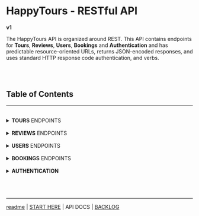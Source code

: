 # **HappyTours** - RESTful API

**v1**

The HappyTours API is organized around REST. This API contains endpoints for **Tours**, **Reviews**, **Users**, **Bookings** and **Authentication** and has predictable resource-oriented URLs, returns JSON-encoded responses, and uses standard HTTP response code authentication, and verbs.

<br>
<br>

## **Table of Contents**

<hr>
<br>

<details>
<summary>
<b id="tours-head">TOURS</b> ENDPOINTS

</summary>

<br>

<hr>

<br>

- #### [**Get All Tours**](#tours-endpoints)

  - [Get Default Tours](#get-default-tours)

  - [Sorting Tours](#sorting-tours)
  - [Filtering Tours](#filtering-tours)
  - [Combination, Sorting and Filtering Tours](#combination-sorting-and-filtering-tours)

- [**Get Tour**](#get-tour)

- [**Create New Tour**](#create-new-tour)
- [**Update Tour**](#update-tour)
- [**Delete Tour**](#delete-tour)

<br>

- #### [**TOURS - SPECIAL ROUTES**](#tours---special-routes-endpoints)

  - [Get Monthly Plan](#get-monthly-plan)

  - [Get Tour Stats](#get-tour-stats)
  - [Get Tours Within Radius](#get-tours-within-radius)
  - [Get Distances To Tours From Location](#get-distances-to-tours-from-location)

<br>

- #### [**TOURS / REVIEWS**](#tours--reviews-endpoints)

  - [Get All Reviews on Tour](#get-all-reviews-on-tour)

  - [Create New Review on Tour](#create-new-review-on-tour)

<br>

- #### [**TOURS / BOOKINGS**](#tours--bookings-endpoints)

  - [Get All Bookings on Tour](#get-all-bookings-on-tour)

<br>
<br>
<br>

<br>

## **Tours** Endpoints

Get all Tours, create new ones, and edit and delete Tours. Also contains endpoints to special requirements

<br>

> ```javascript
>    GET /api/v1/tours
>    GET /api/v1/tours/:id
>   POST /api/v1/tours/
>  PATCH /api/v1/tours/:id
> DELETE /api/v1/tours/:id
> ```

<br>

### **Get All Tours** Endpoints

Accessing this endpoint retrieves a **List to All Tour Objects** in the database. This endpoint accepts params for further **Sorting** and **Filtering** and supports gte, lte, gt, lt operators. (also accepts combination of Sorting and
filtering parms)

<br>

#### **Get Default Tours**

retrieve all Tours in database

<br>

> **GET** `/api/v1/tours`

<br>

Example Request

<details>
<summary>
<i>Language: Node.js - Axios</i>
</summary>

```javascript
var axios = require('axios');

var config = {
  method: 'get',
  url: '/api/v1/tours/',
  headers: {}
};

axios(config)
  .then(function(response) {
    console.log(JSON.stringify(response.data));
  })
  .catch(function(error) {
    console.log(error);
  });
```

</details>

<br>

Example Response

<details>
<summary>
<i>JSON-encoded response</i>
</summary>
<br>

`Status: 200 OK`

```javascript
{
  "status": "success",
  "results": 9,
  "data": {
    "data": [
      {
        "startLocation": {},
        "ratingsAverage": 4.8,
        "ratingsQuantity": 6,
        "images": [],
        "startDates": [],
        "guides": [],
        "name": "Grand Palace Tour",
        "duration": 1,
        "maxGroupSize": 15,
        "difficulty": "medium",
        "price": 497,
        "summary": "Exploring Bangkok's ...",
        "description": "Embark on a tour to  ...",
        "imageCover": "tour-2-cover.jpg",
        "locations": [],
        "slug": "grand-palace-tour",
        "durationWeeks": 0.14285714285714285
      }
      8 results hidded...
    ]
  }
}
```

</details>

<br>

<hr>

[**^ Back to Top**](#table-of-contents)

<br>
<br>
<br>

#### **Sorting Tours**

Example, sorting tours by Duration (number of days in ascending order)

<br>

> **GET** `/api/v1/tours?sort=duration`

<br>

Example Request

<details>
<summary>
<i>Language: Node.js - Axios</i>
</summary>

```javascript
var axios = require('axios');

var config = {
  method: 'get',
  url: '/api/v1/tours/?sort=duration',
  headers: {}
};

axios(config)
  .then(function(response) {
    console.log(JSON.stringify(response.data));
  })
  .catch(function(error) {
    console.log(error);
  });
```

</details>

<br>

Example Response

<details>
<summary>
<i>JSON-encoded response</i>
</summary>
<br>

`Status: 200 OK`

```javascript
{
  "status": "success",
  "results": 9,
  "data": {
    "data": [
      {
        "startLocation": {},
        "ratingsAverage": 4.8,
        "ratingsQuantity": 6,
        "images": [],
        "startDates": [],
        "secretTour": false,
        "guides": [],
        "name": "Grand Palace Tour",
        "duration": 1,
        "maxGroupSize": 15,
        "difficulty": "medium",
        "price": 497,
        "summary": "Exploring Bangkok's must-see ...",
        "description": "Embark on a tour to visit ...",
        "imageCover": "tour-2-cover.jpg",
        "locations": [],
        "slug": "grand-palace-tour",
        "durationWeeks": 0.14285714285714285
      },
      {
        "startLocation": {},
        "ratingsAverage": 4.7,
        "ratingsQuantity": 7,
        "images": [],
        "startDates": [],
        "secretTour": false,
        "guides": [],
        "name": "Scuba Dive Tour",
        "duration": 3,
        "maxGroupSize": 12,
        "difficulty": "easy",
        "price": 1497,
        "summary": "Thrilling scuba diving experience ...",
        "description": "Enjoy a full day speedboat ...",
        "imageCover": "tour-9-cover.jpg",
        "locations": [],
        "slug": "scuba-dive-tour",
        "durationWeeks": 0.42857142857142855
      }
      7 results hidded...
    ]
  }
}
```

</details>

<br>

<hr>

[**^ Back to Top**](#table-of-contents)

<br>
<br>
<br>

#### **Filtering Tours**

Example, filtering tours by Rating (greater than 4.8)

<br>

> **GET** `/api/v1/tours?ratingsAverage[gt]=4.8`

<br>

Example Request

<details>
<summary>
<i>Language: Node.js - Axios</i>
</summary>

```javascript
var axios = require('axios');

var config = {
  method: 'get',
  url: '/api/v1/tours/?ratingsAverage[gt]=4.8',
  headers: {}
};

axios(config)
  .then(function(response) {
    console.log(JSON.stringify(response.data));
  })
  .catch(function(error) {
    console.log(error);
  });
```

</details>

<br>

Example Response

<details>
<summary>
<i>JSON-encoded response</i>
</summary>
<br>

`Status: 200 OK`

```javascript
{
  "status": "success",
  "results": 1,
  "data": {
    "data": [
      {
        "startLocation": {},
        "ratingsAverage": 5,
        "ratingsQuantity": 9,
        "images": [],
        "startDates": [],
        "secretTour": false,
        "guides": [],
        "name": "Similan Islands Snorkeling",
        "duration": 4,
        "maxGroupSize": 25,
        "difficulty": "easy",
        "price": 397,
        "summary": "Snorkeling trip to ...",
        "description": "Discover breathtaking ...",
        "imageCover": "tour-1-cover.jpg",
        "locations": [],
        "slug": "similan-islands-snorkeling",
        "durationWeeks": 0.5714285714285714
      }
    ]
  }
}
```

</details>

<br>

<hr>

[**^ Back to Top**](#table-of-contents)

<br>
<br>
<br>

#### **Combination, Sorting and Filtering Tours**

Example, **Filtering Tours** by Duration (less then /or equal 3 days) **and Sorting Tours** by Price (descending)

<br>

> **GET** `/api/v1/tours?duration[lte]=3&sort=-price`

<br>

Example Request

<details>
<summary>
<i>Language: Node.js - Axios</i>
</summary>

```javascript
var axios = require('axios');

var config = {
  method: 'get',
  url: '/api/v1/tours/?duration[lte]=3&sort=-price',
  headers: {}
};

axios(config)
  .then(function(response) {
    console.log(JSON.stringify(response.data));
  })
  .catch(function(error) {
    console.log(error);
  });
```

</details>

<br>

Example Response

<details>
<summary>
<i>JSON-encoded response</i>
</summary>
<br>

`Status: 200 OK`

```javascript
{
  "status": "success",
  "results": 2,
  "data": {
    "data": [
      {
        "startLocation": {},
        "ratingsAverage": 4.7,
        "ratingsQuantity": 7,
        "images": [],
        "startDates": [],
        "secretTour": false,
        "guides": [],
        "name": "Scuba Dive Tour",
        "duration": 3,
        "maxGroupSize": 12,
        "difficulty": "easy",
        "price": 1497,
        "summary": "Thrilling scuba diving ...",
        "description": "Enjoy a full day speedboat ...",
        "imageCover": "tour-9-cover.jpg",
        "locations": [],
        "slug": "scuba-dive-tour",
        "durationWeeks": 0.42857142857142855
      },
      {
        "startLocation": {},
        "ratingsAverage": 4.8,
        "ratingsQuantity": 6,
        "images": [],
        "startDates": [],
        "secretTour": false,
        "guides": [],
        "name": "Grand Palace Tour",
        "duration": 1,
        "maxGroupSize": 15,
        "difficulty": "medium",
        "price": 497,
        "summary": "Exploring Bangkok's must ...",
        "description": "Embark on a tour ...",
        "imageCover": "tour-2-cover.jpg",
        "locations": [],
        "slug": "grand-palace-tour",
        "durationWeeks": 0.14285714285714285
      }
    ]
  }
}
```

</details>

<br>

<hr>

[**^ Back to Top**](#table-of-contents)

<br>
<br>
<br>

### **Get Tour**

Accessing this endpoint retrieves a **Single Tour Object**.<br><br> \* Requires the Tour id.

<br>

> **GET** `/api/v1/tours/:id`

<br>

Example Request

<details>
<summary>
<i>Language: Node.js - Axios</i>
</summary>

```javascript
var axios = require('axios');

var config = {
  method: 'get',
  url: '/api/v1/tours/:id',
  headers: {}
};

axios(config)
  .then(function(response) {
    console.log(JSON.stringify(response.data));
  })
  .catch(function(error) {
    console.log(error);
  });
```

</details>

<br>

Example Response

<details>
<summary>
<i>JSON-encoded response</i>
</summary>
<br>

`Status: 200 OK`

```javascript
{
  "status": "success",
  "data": {
    "data": {
      "startLocation": {},
      "ratingsAverage": 4.8,
      "ratingsQuantity": 6,
      "images": [],
      "startDates": [],
      "secretTour": false,
      "guides": [],
      "name": "Grand Palace Tour",
      "duration": 1,
      "maxGroupSize": 15,
      "difficulty": "medium",
      "price": 497,
      "summary": "Exploring Bangkok's must-see ...",
      "description": "Embark on a tour to visit ...",
      "imageCover": "tour-2-cover.jpg",
      "locations": [],
      "slug": "grand-palace-tour",
      "durationWeeks": 0.14285714285714285,
      "reviews": []
    }
  }
}
```

</details>

<br>

<hr>

[**^ Back to Top**](#table-of-contents)

<br>
<br>
<br>

### **Create New Tour**

Accessing this endpoint will **Create a Single Tour Object**.<br>
Minimum required fields are name / duration / maxGrupSize / difficulty / price / summary, imageCover and startLocation.<br><br>\* Accessing this Endpoint requires Authentication (only Admin and Lead-Guide can create new Tour)

<br>

> **POST** `/api/v1/tours`

<br>

Example Request

<details>
<summary>
<i>Language: Node.js - Axios</i>
</summary>

```javascript
var axios = require('axios');
var data = JSON.stringify({
  name: 'New Amaxing Tour',
  duration: 1,
  maxGroupSize: 1,
  difficulty: 'easy',
  price: 200,
  summary: 'Lorem ipsum sit dolor ...',
  imageCover: 'new-tour-cover.jpg',
  startLocation: {
    type: 'Point',
    coordinates: [100.4891229, 13.7499481],
    description: 'New Tour Location',
    address: 'Tour Address'
  }
});

var config = {
  method: 'post',
  url: '/api/v1/tours',
  headers: {
    Authorization: 'Bearer {{token}}',
    'Content-Type': 'application/json'
  },
  data: data
};

axios(config)
  .then(function(response) {
    console.log(JSON.stringify(response.data));
  })
  .catch(function(error) {
    console.log(error);
  });
```

</details>

<br>

<br>

Example Response

<details>
<summary>
<i>JSON-encoded response</i>
</summary>
<br>

`Status: 201 Created`

```javascript
{
    "status": "success",
    "data": {
        "data": {
            "startLocation": {
                "type": "Point",
                "coordinates": [
                    100.4891229,
                    13.7499481
                ],
                "description": "New Tour Location",
                "address": "Tour Address"
            },
            "ratingsAverage": 4.5,
            "ratingsQuantity": 0,
            "images": [],
            "createdAt": "2020-09-23T14:34:12.739Z",
            "startDates": [],
            "secretTour": false,
            "guides": [],
            "name": "New Amaxing Tour",
            "duration": 1,
            "maxGroupSize": 1,
            "difficulty": "easy",
            "price": 200,
            "summary": "Lorem ipsum sit dolor ...",
            "imageCover": "new-tour-cover.jpg",
            "locations": [],
            "slug": "new-amaxing-tour",
            "durationWeeks": 0.14285714285714285
        }
    }
}
```

</details>

<br>

<hr>

[**^ Back to Top**](#table-of-contents)

<br>
<br>
<br>

### **Update Tour**

Accessing this endpoint will **Update a Single Tour Object**.<br>Only the provided fields will be updated and will return the entire Updated Tour Object<br><br>\* Requires the Tour id.<br>\* Accessing this Endpoint requires Authentication (only Admin and Lead-Guide can create new Tour)

<br>

> **PATCH** `/api/v1/tours/:id`

<br>

Example Request

<details>
<summary>
<i>Language: Node.js - Axios</i>
</summary>

```javascript
var axios = require('axios');
var data = JSON.stringify({
  summary: 'Updated tour summary',
  description: 'Updated tour long description'
});

var config = {
  method: 'patch',
  url: '/api/v1/tours/:id',
  headers: {
    Authorization: 'Bearer {{token}}',
    'Content-Type': 'application/json'
  },
  data: data
};

axios(config)
  .then(function(response) {
    console.log(JSON.stringify(response.data));
  })
  .catch(function(error) {
    console.log(error);
  });
```

</details>

<br>

Example Response

<details>
<summary>
<i>JSON-encoded response</i>
</summary>
<br>

`Status: 200 OK`

```javascript
{
    "status": "success",
    "data": {
        "data": {
            "startLocation": {
                "type": "Point",
                "coordinates": [
                    100.4891229,
                    13.7499481
                ],
                "description": "New Tour Location",
                "address": "Tour Address"
            },
            "ratingsAverage": 4.5,
            "ratingsQuantity": 0,
            "images": [],
            "startDates": [],
            "secretTour": false,
            "guides": [],
            "name": "New Amaxing Tour",
            "duration": 1,
            "maxGroupSize": 1,
            "difficulty": "easy",
            "price": 200,
            "summary": "Updated tour summary",
            "imageCover": "new-tour-cover.jpg",
            "locations": [],
            "slug": "new-amaxing-tour",
            "description": "Updated tour long description",
            "durationWeeks": 0.14285714285714285
        }
    }
}
```

</details>

<br>

<hr>

[**^ Back to Top**](#table-of-contents)

<br>
<br>
<br>

### **Delete Tour**

Accessing this endpoint will **Delete a Single Tour Object**.<br><br> \* Requires the Tour id.<br>\* Accessing this Endpoint requires Authentication (only Admin and Lead-Guide can delete Tour)

<br>

> **DELETE** `/api/v1/tours/:id`

<br>

Example Request

<details>
<summary>
<i>Language: Node.js - Axios</i>
</summary>

```javascript
var axios = require('axios');

var config = {
  method: 'delete',
  url: 'api/v1/tours/:id',
  headers: {
    Authorization: 'Bearer {{token}}'
  }
};

axios(config)
  .then(function(response) {
    console.log(JSON.stringify(response.data));
  })
  .catch(function(error) {
    console.log(error);
  });
```

</details>

<br>

Example Response

<details>
<summary>
<i>JSON-encoded response</i>
</summary>
<br>

`Status: 204 No Content`

```javascript
// empty - no content will be displayed
```

</details>

<br>

<hr>

[**^ Back to Top**](#table-of-contents)

<br>
<br>
<br>

### **Tours - Special Routes** Endpoints

Contains endpoints to special requirements such as various statistics, distances from location to tours and more..

<br>
<br>

#### **Get Monthly Plan**

Accessing this endpoint will retrieve a **Year Plan** sorted with the busiest months at the top.<br><br> \* Requires the Year in "YYYY" format.<br>\* Accessing this Endpoint requires Authentication (restricted to Admin, Lead-Guide and Guide)

<br>

> **GET** `/api/v1/tours/:year`

<br>

Example Request

<details>
<summary>
<i>Language: Node.js - Axios</i>
</summary>

```javascript
var axios = require('axios');

var config = {
  method: 'get',
  url: 'api/v1/tours/monthly-plan/2021',
  headers: {
    Authorization: 'Bearer {{token}}'
  }
};

axios(config)
  .then(function(response) {
    console.log(JSON.stringify(response.data));
  })
  .catch(function(error) {
    console.log(error);
  });
```

</details>

<br>

Example Response

<details>
<summary>
<i>JSON-encoded response</i>
</summary>
<br>

`Status: 200 OK`

```javascript
{
    "status": "success",
    "data": {
        "plan": [
            {
                "numTourStarts": 3,
                "tours": [
                    "Grand Palace Tour",
                    "Similan Islands Snorkeling",
                    "Local Cultural Tour"
                ],
                "month": 7
            },
            {
                "numTourStarts": 2,
                "tours": [
                    "Grand Palace Tour",
                    "Elephant Watching Tour"
                ],
                "month": 6
            },
            {
                "numTourStarts": 2,
                "tours": [
                    "Local Cultural Tour",
                    "White Water Rafting"
                ],
                "month": 9
            },
            {
                "numTourStarts": 2,
                "tours": [
                    "Elephant Watching Tour",
                    "Cave Canoeing Tour"
                ],
                "month": 3
            }
            8 results hidden ...
        ]
    }
}
```

</details>

<br>

<hr>

[**^ Back to Top**](#table-of-contents)

<br>
<br>
<br>

#### **Get Tour Stats**

Accessing this endpoint will retrieve, in realtime, **Various Statistics** about all Tours such as Number of Ratings, Average Rating, Average Price etc.<br><br> \* Will return and Array sorted by 'difficulty'.

<br>

> **GET** `/api/v1/tours/get-monthly-tour`

<br>

Example Request

<details>
<summary>
<i>Language: Node.js - Axios</i>
</summary>

```javascript
var config = {
  method: 'get',
  url: '/api/v1/tours/tour-stats',
  headers: {}
};

axios(config)
  .then(function(response) {
    console.log(JSON.stringify(response.data));
  })
  .catch(function(error) {
    console.log(error);
  });
```

</details>

<br>

Example Response

<details>
<summary>
<i>JSON-encoded response</i>
</summary>
<br>

`Status: 201 Created`

```javascript
{
    "status": "success",
    "data": {
        "stats": [
            {
                "_id": "DIFFICULT",
                "numTours": 1,
                "numRatings": 6,
                "avgRating": 4.5,
                "avgPrice": 997,
                "minPrice": 997,
                "maxPrice": 997
            },
            {
                "_id": "EASY",
                "numTours": 3,
                "numRatings": 21,
                "avgRating": 4.766666666666667,
                "avgPrice": 1030.3333333333333,
                "minPrice": 397,
                "maxPrice": 1497
            },
            {
                "_id": "MEDIUM",
                "numTours": 3,
                "numRatings": 19,
                "avgRating": 4.766666666666667,
                "avgPrice": 1663.6666666666667,
                "minPrice": 497,
                "maxPrice": 2997
            }
        ]
    }
}
```

</details>

<br>

<hr>

[**^ Back to Top**](#table-of-contents)

<br>
<br>
<br>

#### **Get Tours Within Radius**

Accessing this endpoint will retrieve all **Tours Within A Specified Radius**.<br><br> \* Requires the specified \*distance, \*coordinates (in the form of 'latitude,longitude') and \*unit (in 'mi'-miles or 'km'-kilometers).

<br>

> **GET** `/api/v1/tours/tours-within/:distance/center/:latlng/unit/:unit`

<br>

Example Request

<details>
<summary>
<i>Language: Node.js - Axios</i>
</summary>

```javascript
var axios = require('axios');

var config = {
  method: 'get',
  url: '/api/v1/tours/tours-within/300/center/7.8831842,98.3736207/unit/km',
  headers: {}
};

axios(config)
  .then(function(response) {
    console.log(JSON.stringify(response.data));
  })
  .catch(function(error) {
    console.log(error);
  });
```

</details>

<br>

Example Response

<details>
<summary>
<i>JSON-encoded response</i>
</summary>
<br>

`Status: 200 OK`

```javascript
{
  "status": "success",
  "results": 6,
  "data": {
    "data": [
      {
        "startLocation": {},
        "ratingsAverage": 4.7,
        "ratingsQuantity": 7,
        "images": [],
        "startDates": [],
        "secretTour": false,
        "guides": [],
        "name": "Scuba Dive Tour",
        "duration": 3,
        "maxGroupSize": 12,
        "difficulty": "easy",
        "price": 1497,
        "summary": "Thrilling scuba diving ...",
        "description": "Enjoy a full day ...",
        "imageCover": "tour-9-cover.jpg",
        "locations": [],
        "slug": "scuba-dive-tour",
        "durationWeeks": 0.42857142857142855
      },
      {
        "startLocation": {},
        "ratingsAverage": 4.4,
        "ratingsQuantity": 7,
        "images": [],
        "startDates": [],
        "secretTour": false,
        "guides": [],
        "name": "White Water Rafting",
        "duration": 5,
        "maxGroupSize": 8,
        "difficulty": "easy",
        "price": 1997,
        "summary": "Drive through beautiful ...",
        "description": "Discover the Ton Pariwat ....",
        "imageCover": "tour-7-cover.jpg",
        "locations": [],
        "slug": "white-water-rafting",
        "durationWeeks": 0.7142857142857143
      }
      4 results hidden ...
    ]
  }
}
```

</details>

<br>

<hr>

[**^ Back to Top**](#table-of-contents)

<br>
<br>
<br>

#### **Get Distances To Tours From Location**

Accessing this endpoint will retrieve the **Distances to Tours** from a specified location.<br><br> \* Requires the specified \*location, (in the form of 'latitude,longitude') and \*unit (in 'mi'-miles or 'km'-kilometers).

<br>

> **GET** `/api/v1/tours/distances/:location/unit/:unit`

<br>

Example Request

<details>
<summary>
<i>Language: Node.js - Axios</i>
</summary>

```javascript
var axios = require('axios');

var config = {
  method: 'get',
  url: '/api/v1/tours/distances/7.8831842,98.3736207/unit/km',
  headers: {}
};

axios(config)
  .then(function(response) {
    console.log(JSON.stringify(response.data));
  })
  .catch(function(error) {
    console.log(error);
  });
```

</details>

<br>

Example Response

<details>
<summary>
<i>JSON-encoded response</i>
</summary>
<br>

`Status: 200 OK`

```javascript
{
    "status": "success",
    "results": 9,
    "data": {
        "data": [
            {
                "name": "White Water Rafting",
                "distance": 0.09421791327160058
            },
            {
                "name": "Phi Phi Islands",
                "distance": 9.45049216801932
            },
            {
                "name": "Cave Canoeing Tour",
                "distance": 9.45049216801932
            },
            {
                "name": "Similan Islands Snorkeling",
                "distance": 90.91015879310605
            }
            5 results hidden ...
        ]
    }
}
```

</details>

<br>

<hr>

[**^ Back to Top**](#table-of-contents)

<br>
<br>
<br>

### **Tours / Reviews** Endpoints

Get all Reviews for a single Tour, create new review on a single Tour.

<br>

> ```javascript
>    GET /api/v1/tours/:id/reviews
>   POST /api/v1/tours/:id/reviews
> ```

<br>

#### **Get All Reviews on Tour**

Accessing this endpoint will retrieve **All Reviews Of A Single Tour**.<br><br> \* Requires the Tour id.<br>\* Accessing this Endpoint requires Authentication

<br>

> **GET** `/api/v1/tours/:id/reviews`

<br>

Example Request

<details>
<summary>
<i>Language: Node.js - Axios</i>
</summary>

```javascript
var axios = require('axios');

var config = {
  method: 'get',
  url: '/api/v1/tours/:id/reviews',
  headers: {
    Authorization: 'Bearer {{token}}'
  }
};

axios(config)
  .then(function(response) {
    console.log(JSON.stringify(response.data));
  })
  .catch(function(error) {
    console.log(error);
  });
```

</details>

<br>

Example Response

<details>
<summary>
<i>JSON-encoded response</i>
</summary>
<br>

`Status: 200 OK`

```javascript
{
  "status": "success",
  "results": 9,
  "data": {
    "data": [
      {
        "rating": 5,
        "review": "Pretium vel inceptos fringilla ...",
        "user": {},
        "tour": "5c88fa8cf4afda39709c2951"
      },
      {
        "rating": 5,
        "review": "Porttitor ullamcorper rutrum ...",
        "user": {},
        "tour": "5c88fa8cf4afda39709c2951"
      }
      7 results hidden ...
    ]
  }
}
```

</details>

<br>

<hr>

[**^ Back to Top**](#table-of-contents)

<br>
<br>
<br>

### **Create New Review On Tour**

Accessing this endpoint will **Create A New Review On Tour**.<br><br> \* Requires the Tour id.<br>\* Accessing this Endpoint requires Authentication (only User can create new Review on Tour)

<br>

> **POST** `/api/v1/tours/:id/reviews`

<br>

Example Request

<details>
<summary>
<i>Language: Node.js - Axios</i>
</summary>

```javascript
var axios = require('axios');
var data = JSON.stringify({
  rating: 5,
  review: 'Lorem taciti fringilla himenaeos'
});

var config = {
  method: 'post',
  url: '/api/v1/tours/:id/reviews',
  headers: {
    Authorization: 'Bearer {{token}}',
    'Content-Type': 'application/json'
  },
  data: data
};

axios(config)
  .then(function(response) {
    console.log(JSON.stringify(response.data));
  })
  .catch(function(error) {
    console.log(error);
  });
```

</details>

<br>

Example Response

<details>
<summary>
<i>JSON-encoded response</i>
</summary>
<br>

`Status: 201 Created`

```javascript
{
    "status": "success",
    "data": {
        "data": {
            "rating": 5,
            "createdAt": "2020-09-23T14:34:12.870Z",
            "review": "Lorem taciti fringilla himenaeos",
            "tour": "5c88fa8cf4afda39709c2951",
            "user": "5c8a1dfa2f8fb814b56fa181"
        }
    }
}
```

</details>

<br>

<hr>

[**^ Back to Top**](#table-of-contents)

<br>
<br>
<br>

### **Tours / Bookings** Endpoints

Get all Bookings for a single Tour.

<br>

> **GET** `/api/v1/tours/:id/bookings`

<br>

#### **Get All Bookings on Tour**

Accessing this endpoint will retrieve **All Bookings Of A Single Tour**.<br><br> \* Requires the Tour id.<br>\* Accessing this Endpoint requires Authentication

<br>

> **GET** `/api/v1/tours/:id/bookings`

<br>

Example Request

<details>
<summary>
<i>Language: Node.js - Axios</i>
</summary>

```javascript
var axios = require('axios');

var config = {
  method: 'get',
  url: '/api/v1/tours/:id/bookings',
  headers: {
    Authorization: 'Bearer {{token}}'
  }
};

axios(config)
  .then(function(response) {
    console.log(JSON.stringify(response.data));
  })
  .catch(function(error) {
    console.log(error);
  });
```

</details>

<br>

Example Response

<details>
<summary>
<i>JSON-encoded response</i>
</summary>
<br>

`Status: 200 OK`

```javascript
{
    "status": "success",
    "results": 1,
    "data": {
        "data": [
            {
                "createdAt": "2020-10-22T05:46:04.981Z",
                "price": 497,
                "paid": true,
                "user": {
                    "photo": "user-14.jpg",
                    "role": "user",
                    "name": "Laura Wilson",
                    "email": "laura@example.com",
                },
                "tour": {
                    "name": "Grand Palace",
                    "guides": [
                        {
                            "photo": "user-12.jpg",
                            "role": "lead-guide",
                            "name": "Miyah Myles",
                            "email": "miyah@example.com"
                        },
                        {
                            "photo": "user-6.jpg",
                            "role": "guide",
                            "name": "Jennifer Hardy",
                            "email": "jennifer@example.com"
                        }
                    ]
                }
            }
        ]
    }
}
```

</details>

<br>

<hr>

[**^ Back to Top**](#table-of-contents)

<br>
<br>
<br>

<hr>

<br>

</details>

<br>

<details>
<summary>
<b>REVIEWS</b> ENDPOINTS

</summary>

<br>

<hr>

<br>

- #### [**Get All Reviews**](#reviews-endpoints)

  - [Get Default Reviews](#get-default-reviews)

  - [Sorting Reviews](#sorting-reviews)
  - [Filtering Reviews](#filtering-reviews)
  - [Combination, Sorting and Filtering Reviews](#combination-sorting-and-filtering-reviews)

- [**Get Review**](#get-review)

- [**Create New Review**](#create-new-review)
- [**Update Review**](#update-review)
- [**Delete Review**](#delete-review)

<br>
<br>

<br>

## **Reviews** Endpoints

Get all Reviews, create new ones, edit and delete Reviews.

<br>

> ```javascript
>    GET /api/v1/reviews
>    GET /api/v1/reviews/:id
>   POST /api/v1/reviews/
>  PATCH /api/v1/reviews/:id
> DELETE /api/v1/reviews/:id
> ```

<br>

### **Get All Reviews** Endpoints

Accessing this endpoint retrieves a **List to All Tour Objects** in the database.<br> This endpoint accepts params for further **Sorting** and **Filtering** and supports gte, lte, gt, lt operators. (also accepts combination of sorting and filtering parms)<br><br>\* Accessing this Endpoint requires Authentication (must be logged in to access)

<br>
<br>

#### **Get Default Reviews**

Accessing this Endpoint will retrieve all Review Objects in database.<br><br>\* Accessing this Endpoint requires Authentication (must be logged in to access)

<br>

> **GET** `/api/v1/reviews`

<br>

Example Request

<details>
<summary>
<i>Language: Node.js - Axios</i>
</summary>

```javascript
var axios = require('axios');

var config = {
  method: 'get',
  url: '/api/v1/reviews',
  headers: {
    Authorization: 'Bearer {{token}}'
  }
};

axios(config)
  .then(function(response) {
    console.log(JSON.stringify(response.data));
  })
  .catch(function(error) {
    console.log(error);
  });
```

</details>

<br>

Example Response

<details>
<summary>
<i>JSON-encoded response</i>
</summary>
<br>

`Status: 200 OK`

```javascript
{
    "status": "success",
    "results": 64,
    "data": {
        "data": [
            {
                "rating": 5,
                "createdAt": "2020-09-23T14:34:12.870Z",
                "review": "Lorem taciti fringilla himenaeos ex aliquam litora nam ad maecenas",
                "tour": "5c88fa8cf4afda39709c2951",
                "user": {}
            },
            {
                "rating": 5,
                "createdAt": "2020-09-21T12:38:47.452Z",
                "review": "Cool",
                "tour": "5f68937725f7d345fc6d6f4e",
                "user": {}
            }
            62 results hidden ...
        ]
    }
}
```

</details>

<br>

<hr>

[**^ Back to Top**](#table-of-contents)

<br>
<br>
<br>

#### **Sorting Reviews**

Example, sorting reviews by Rating (ascending)<br><br>\* Accessing this Endpoint requires Authentication (must be logged in to access)

<br>

> **GET** `/api/v1/reviews?sort=rating`

<br>

Example Request

<details>
<summary>
<i>Language: Node.js - Axios</i>
</summary>

```javascript
var axios = require('axios');

var config = {
  method: 'get',
  url: '/api/v1/reviews?sort=rating',
  headers: {
    Authorization: 'Bearer {{token}}'
  }
};

axios(config)
  .then(function(response) {
    console.log(JSON.stringify(response.data));
  })
  .catch(function(error) {
    console.log(error);
  });
```

</details>

<br>

Example Response

<details>
<summary>
<i>JSON-encoded response</i>
</summary>
<br>

`Status: 200 OK`

```javascript
{
    "status": "success",
    "results": 64,
    "data": {
        "data": [
            {
                "rating": 1,
                "createdAt": "2020-09-19T00:53:56.848Z",
                "review": "Ridiculus facilisis sem id aenean amet penatibus gravida phasellus a mus dui lacinia accumsan!!",
                "user": {},
                "tour": "5c88fa8cf4afda39709c2966"
            },
            {
                "rating": 2,
                "createdAt": "2020-09-19T00:53:56.848Z"
                "review": "Vitae vulputate id quam metus orci cras mollis vivamus vehicula sapien et",
                "user": {},
                "tour": "5c88fa8cf4afda39709c296c"
            }
            62 results hidded...
        ]
    }
}
```

</details>

<br>

<hr>

[**^ Back to Top**](#table-of-contents)

<br>
<br>
<br>

#### **Filtering Reviews**

Example, filtering reviews by Rating (greater than 4.5)<br><br>\* Accessing this Endpoint requires Authentication (must be logged in to access)

<br>

> **GET** `/api/v1/reviews?rating[gt]=4.5`

<br>

Example Request

<details>
<summary>
<i>Language: Node.js - Axios</i>
</summary>

```javascript
var axios = require('axios');

var config = {
  method: 'get',
  url: '/api/v1/reviews?rating[gt]=4.5',
  headers: {
    Authorization: 'Bearer {{token}}'
  }
};

axios(config)
  .then(function(response) {
    console.log(JSON.stringify(response.data));
  })
  .catch(function(error) {
    console.log(error);
  });
```

</details>

<br>

Example Response

<details>
<summary>
<i>JSON-encoded response</i>
</summary>
<br>

`Status: 200 OK`

```javascript
{
    "status": "success",
    "results": 46,
    "data": {
        "data": [
            {
                "rating": 5,
                "createdAt": "2020-09-23T14:34:12.870Z"
                "review": "Lorem taciti fringilla himenaeos ex aliquam litora nam ad maecenas",
                "tour": "5c88fa8cf4afda39709c2951",
                "user": {}
            },
            {
                "rating": 5,
                "createdAt": "2020-09-21T12:38:47.452Z"
                "review": "Cool",
                "tour": "5f68937725f7d345fc6d6f4e",
                "user": {}
            },
            44 results hidded...
        ]
    }
}
```

</details>

<br>

<hr>

[**^ Back to Top**](#table-of-contents)

<br>
<br>
<br>

#### **Combination, Sorting and Filtering Reviews**

Example, **Filtering Reviews** by Rating (less then /or equal 3) **and Sorting Reviews** by Rating (descending)<br><br>\* Accessing this Endpoint requires Authentication (must be logged in to access)

<br>

> **GET** `/api/v1/reviews?rating[lte]=3&sort=-rating`

<br>

Example Request

<details>
<summary>
<i>Language: Node.js - Axios</i>
</summary>

```javascript
var axios = require('axios');

var config = {
  method: 'get',
  url: '/api/v1/reviews?rating[lte]=3&sort=-rating',
  headers: {
    Authorization: 'Bearer {{token}}'
  }
};

axios(config)
  .then(function(response) {
    console.log(JSON.stringify(response.data));
  })
  .catch(function(error) {
    console.log(error);
  });
```

</details>

<br>

Example Response

<details>
<summary>
<i>JSON-encoded response</i>
</summary>
<br>

`Status: 200 OK`

```javascript
{
    "status": "success",
    "results": 3,
    "data": {
        "data": [
            {
                "rating": 3,
                "createdAt": "2020-09-19T00:53:56.848Z",
                "review": "Blandit varius nascetur est felis praesent lorem himenaeos pretium dapibus tellus bibendum consequat ac duis",
                "user": {},
                "tour": "5c88fa8cf4afda39709c2974"
            },
            {
                "rating": 2,
                "createdAt": "2020-09-19T00:53:56.848Z"
                "review": "Vitae vulputate id quam metus orci cras mollis vivamus vehicula sapien et",
                "user": {},
                "tour": "5c88fa8cf4afda39709c296c"
            },
            {
                "rating": 1,
                "createdAt": "2020-09-19T00:53:56.848Z"
                "review": "Ridiculus facilisis sem id aenean amet penatibus gravida phasellus a mus dui lacinia accumsan!!",
                "user": {},
                "tour": "5c88fa8cf4afda39709c2966"
            }
        ]
    }
}
```

</details>

<br>

<hr>

[**^ Back to Top**](#table-of-contents)

<br>
<br>
<br>

### **Get Review**

Accessing this endpoint retrieves a **Single Review Object**.<br><br> \* Requires the Review id.<br>\* Accessing this Endpoint requires Authentication (must be logged in to access)

<br>

> **GET** `/api/v1/reviews/:id`

<br>

Example Request

<details>
<summary>
<i>Language: Node.js - Axios</i>
</summary>

```javascript
var axios = require('axios');

var config = {
  method: 'get',
  url: '/api/v1/reviews/:id',
  headers: {
    Authorization: 'Bearer {{token}}'
  }
};

axios(config)
  .then(function(response) {
    console.log(JSON.stringify(response.data));
  })
  .catch(function(error) {
    console.log(error);
  });
```

</details>

<br>

Example Response

<details>
<summary>
<i>JSON-encoded response</i>
</summary>
<br>

`Status: 200 OK`

```javascript
{
    "status": "success",
    "data": {
        "data": {
            "rating": 5,
            "createdAt": "2020-09-19T00:53:56.848Z",
            "review": "Blandit varius nascetur est felis praesent lorem himenaeos pretium dapibus tellus bibendum consequat ac duis",
            "user": {},
            "tour": "5c88fa8cf4afda39709c2955"
        }
    }
}
```

</details>

<br>

<hr>

[**^ Back to Top**](#table-of-contents)

<br>
<br>
<br>

### **Create New Review**

Accessing this endpoint will **Create a Single Review Object**.<br>
Minimum required fields are review / rating / Tour id and User id .<br><br>\* Accessing this Endpoint requires Authentication (must be logged in to access, only User can create new review)

<br>

> **POST** `/api/v1/reviews`

<br>

Example Request

<details>
<summary>
<i>Language: Node.js - Axios</i>
</summary>

```javascript
var axios = require('axios');
var data = JSON.stringify({
  review: 'Great Tour Review',
  rating: '4',
  tour: '5c88fa8cf4afda39709c2955',
  user: '5f60ad886fcb613938b1c0b7'
});

var config = {
  method: 'post',
  url: '/api/v1/reviews',
  headers: {
    Authorization: 'Bearer {{token}}',
    'Content-Type': 'application/json'
  },
  data: data
};

axios(config)
  .then(function(response) {
    console.log(JSON.stringify(response.data));
  })
  .catch(function(error) {
    console.log(error);
  });
```

</details>

<br>

Example Response

<details>
<summary>
<i>JSON-encoded response</i>
</summary>
<br>

`Status: 201 Created`

```javascript
{
    "status": "success",
    "data": {
        "data": {
            "rating": 4,
            "createdAt": "2020-09-23T14:34:12.870Z"
            "review": "Great Tour Review",
            "tour": "5c88fa8cf4afda39709c2955",
            "user": "5f60ad886fcb613938b1c0b7"
        }
    }
}
```

</details>

<br>

<hr>

[**^ Back to Top**](#table-of-contents)

<br>
<br>
<br>

### **Update Review**

Accessing this endpoint will **Update a Single Review Object**.<br>Only the provided fields will be updated and will return the entire Updated Review Object.<br><br>\* Requires the Review id.<br>\* Accessing this Endpoint requires Authentication (only User and Admin can update Review)

<br>

> **PATCH** `/api/v1/reviews/:id`

<br>

Example Request

<details>
<summary>
<i>Language: Node.js - Axios</i>
</summary>

```javascript
var axios = require('axios');
var data = JSON.stringify({
  rating: 4
});

var config = {
  method: 'patch',
  url: '/api/v1/reviews/:id',
  headers: {
    Authorization: 'Bearer {{token}}',
    'Content-Type': 'application/json'
  },
  data: data
};

axios(config)
  .then(function(response) {
    console.log(JSON.stringify(response.data));
  })
  .catch(function(error) {
    console.log(error);
  });
```

</details>

<br>

Example Response

<details>
<summary>
<i>JSON-encoded response</i>
</summary>
<br>

`Status: 200 OK`

```javascript
{
    "status": "success",
    "data": {
        "data": {
            "rating": 4,
            "createdAt": "2020-09-23T14:34:12.870Z",
            "review": "Lorem taciti fringilla himenaeos ex aliquam litora nam ad maecenas",
            "tour": "5c88fa8cf4afda39709c2951",
            "user": {}
        }
    }
}
```

</details>

<br>

<hr>

[**^ Back to Top**](#table-of-contents)

<br>
<br>
<br>

### **Delete Review**

Accessing this endpoint will **Delete a Single Review Object**.<br><br> \* Requires the Review id.<br>\* Accessing this Endpoint requires Authentication (must be logged in to access, only User and Admin can delete review)

<br>

> **DELETE** `/api/v1/reviews/:id`

<br>

Example Request

<details>
<summary>
<i>Language: Node.js - Axios</i>
</summary>

```javascript
var axios = require('axios');

var config = {
  method: 'delete',
  url: '/api/v1/reviews/:id',
  headers: {
    Authorization: 'Bearer {{token}}'
  }
};

axios(config)
  .then(function(response) {
    console.log(JSON.stringify(response.data));
  })
  .catch(function(error) {
    console.log(error);
  });
```

</details>

<br>

Example Response

<details>
<summary>
<i>JSON-encoded response</i>
</summary>
<br>

`Status: 204 No Content`

```javascript
// empty - no content will be displayed
```

</details>

<br>

<hr>

[**^ Back to Top**](#table-of-contents)

<br>
<br>
<br>

<hr>

<br>

</details>

<br>

<details>
<summary>
<b>USERS</b> ENDPOINTS

</summary>

<br>

<hr>

<br>

- [**Get All Users**](#users-endpoints)

- [**Get User**](#get-user)
- [**Update User**](#update-user)
- [**Delete User**](#delete-user)

<br>

- #### [**USERS / BOOKINGS**](#users--bookings-endpoints)

  - [Get All Bookings on User](#get-all-bookings-on-user)

<br>
<br>

<br>

## **Users** Endpoints

Get all Users, edit and delete Users. <br><br>\* Accessing this Endpoint requires Authentication (must be logged in to access, only Admin can access)

<br>

> ```javascript
>    GET /api/v1/users
>    GET /api/v1/users/:id
>  PATCH /api/v1/users/:id
> DELETE /api/v1/users/:id
> ```

<br>
<br>

### **Get All Users**

Accessing this endpoint retrieves a **List to All User Objects** in the database.<br><br>\* Accessing this Endpoint requires Authentication (must be logged in to access, only Admin can access)

<br>

> **GET** `/api/v1/users`

<br>

Example Request

<details>
<summary>
<i>Language: Node.js - Axios</i>
</summary>

```javascript
var axios = require('axios');

var config = {
  method: 'get',
  url: '/api/v1/users',
  headers: {
    Authorization: 'Bearer {{token}}'
  }
};

axios(config)
  .then(function(response) {
    console.log(JSON.stringify(response.data));
  })
  .catch(function(error) {
    console.log(error);
  });
```

</details>

<br>

Example Response

<details>
<summary>
<i>JSON-encoded response</i>
</summary>
<br>

`Status: 200 OK`

```javascript
{
    "status": "success",
    "results": 20,
    "data": {
        "data": [
            {
                "role": "user",
                "name": "Lourdes Browning",
                "email": "loulou@example.com",
                "photo": "user-2.jpg"
            },
            {
                "role": "user"
                "name": "Sophie Louise Hart",
                "email": "sophie@example.com",
                "photo": "user-3.jpg"
            }
            18 results hidden ...
        ]
    }
}
```

</details>

<br>

<hr>

[**^ Back to Top**](#table-of-contents)

<br>
<br>
<br>

### **Get User**

Accessing this endpoint retrieves a **Single User Object**.<br><br>\* Requires the User id<br>\* Accessing this Endpoint requires Authentication (must be logged in to access, only Admin can access)

<br>

> **GET** `/api/v1/users/:id`

<br>

Example Request

<details>
<summary>
<i>Language: Node.js - Axios</i>
</summary>

```javascript
var axios = require('axios');

var config = {
  method: 'get',
  url: '/api/v1/users/:id',
  headers: {
    Authorization: 'Bearer {{token}}'
  }
};

axios(config)
  .then(function(response) {
    console.log(JSON.stringify(response.data));
  })
  .catch(function(error) {
    console.log(error);
  });
```

</details>

<br>

Example Response

<details>
<summary>
<i>JSON-encoded response</i>
</summary>
<br>

`Status: 200 OK`

```javascript
{
    "status": "success",
    "data": {
        "data": {
            "role": "user",
            "name": "Lourdes Browning",
            "email": "loulou@example.com",
            "photo": "user-2.jpg"
        }
    }
}
```

</details>

<br>

<hr>

[**^ Back to Top**](#table-of-contents)

<br>
<br>
<br>

### **Update User**

Accessing this endpoint will **Update a Single User Object**.<br>Only the provided fields will be updated and will return the entire Updated User Object<br><br>\* Requires the User id.<br>\* Accessing this Endpoint requires Authentication (must be logged in to access, only Admin can access)

<br>

> **PATCH** `/api/v1/users/:id`

<br>

Example Request

<details>
<summary>
<i>Language: Node.js - Axios</i>
</summary>

```javascript
var axios = require('axios');
var data = JSON.stringify({
  name: 'Lourdes Michelle Browning'
});

var config = {
  method: 'patch',
  url: '/api/v1/users/:id',
  headers: {
    Authorization: 'Bearer {{token}}',
    'Content-Type': 'application/json'
  },
  data: data
};

axios(config)
  .then(function(response) {
    console.log(JSON.stringify(response.data));
  })
  .catch(function(error) {
    console.log(error);
  });
```

</details>

<br>

Example Response

<details>
<summary>
<i>JSON-encoded response</i>
</summary>
<br>

`Status: 200 OK`

```javascript
{
    "status": "success",
    "data": {
        "data": {
            "role": "user",
            "name": "Lourdes Michelle Browning",
            "email": "loulou@example.com",
            "photo": "user-2.jpg"
        }
    }
}
```

</details>

<br>

<hr>

[**^ Back to Top**](#table-of-contents)

<br>
<br>
<br>

### **Delete User**

Accessing this endpoint will **Delete a Single User Object**.<br><br> \* Requires the User id.<br>\* Accessing this Endpoint requires Authentication (must be logged in to access, Admin can delete user)

<br>

> **DELETE** `/api/v1/users/:id`

<br>

Example Request

<details>
<summary>
<i>Language: Node.js - Axios</i>
</summary>

```javascript
var axios = require('axios');

var config = {
  method: 'delete',
  url: '/api/v1/users/:id',
  headers: {
    Authorization: 'Bearer {{token}}'
  }
};

axios(config)
  .then(function(response) {
    console.log(JSON.stringify(response.data));
  })
  .catch(function(error) {
    console.log(error);
  });
```

</details>

<br>

Example Response

<details>
<summary>
<i>JSON-encoded response</i>
</summary>
<br>

`Status: 204 No Content`

```javascript
// empty - no content will be displayed
```

</details>

<br>

<hr>

[**^ Back to Top**](#table-of-contents)

<br>
<br>
<br>

### **Users / Bookings** Endpoints

Get all Bookings for a single User.

<br>

> ```javascript
>    GET /api/v1/users/:id/bookings
> ```

<br>

#### **Get All Bookings on User**

Accessing this endpoint will retrieve **All Bookings Of A Single User**.<br><br> \* Requires the User id.<br>\* Accessing this Endpoint requires Authentication

<br>

> **GET** `/api/v1/users/:id/bookings`

<br>

Example Request

<details>
<summary>
<i>Language: Node.js - Axios</i>
</summary>

```javascript
var axios = require('axios');

var config = {
  method: 'get',
  url: '/api/v1/users/:id/bookings',
  headers: {
    Authorization: 'Bearer {{token}}'
  }
};

axios(config)
  .then(function(response) {
    console.log(JSON.stringify(response.data));
  })
  .catch(function(error) {
    console.log(error);
  });
```

</details>

<br>

Example Response

<details>
<summary>
<i>JSON-encoded response</i>
</summary>
<br>

`Status: 200 OK`

```javascript
{
    "status": "success",
    "results": 2,
    "data": {
        "data": [
            {
                "createdAt": "2020-10-22T08:27:53.952Z",
                "price": 397,
                "paid": true,
                "user": {
                    "photo": "user-14.jpg",
                    "role": "user",
                    "name": "Laura Wilson",
                    "email": "laura@example.com"
                },
                "tour": {
                    "name": "Similan Islands",
                    "guides": [
                        {
                            "photo": "user-10.jpg",
                            "role": "lead-guide",
                            "name": "Steve T. Scaife",
                            "email": "steve@example.com"
                        },
                        {
                            "photo": "user-7.jpg",
                            "role": "guide",
                            "name": "Kate Morrison",
                            "email": "kate@example.com"
                        },
                        {
                            "photo": "user-5.jpg",
                            "role": "guide",
                            "name": "Leo Gillespie",
                            "email": "leo@example.com"
                        }
                    ]
                }
            },
            {
                "createdAt": "2020-10-22T05:46:04.981Z",
                "price": 497,
                "paid": true,
                "user": {
                    "photo": "user-14.jpg",
                    "role": "user",
                    "name": "Laura Wilson",
                    "email": "laura@example.com"
                },
                "tour": {
                    "name": "Grand Palace",
                    "guides": [
                        {
                            "photo": "user-12.jpg",
                            "role": "lead-guide",
                            "name": "Miyah Myles",
                            "email": "miyah@example.com"
                        },
                        {
                            "photo": "user-6.jpg",
                            "role": "guide",
                            "name": "Jennifer Hardy",
                            "email": "jennifer@example.com"
                        }
                    ]
                }
            }
        ]
    }
}
```

</details>

<br>

<hr>

[**^ Back to Top**](#table-of-contents)

<br>
<br>
<br>

<hr>

<br>
<br>

</details>

<br>

<details>
<summary>
<b>BOOKINGS</b> ENDPOINTS

</summary>

<br>

<hr>

<br>

- [**Get All Bookings**](#bookings-endpoints)

- [**Get Booking**](#get-booking)

<br>
<br>
<br>

## **Bookings** Endpoints

Get all Bookings. <br><br>\* Accessing this Endpoint requires Authentication (must be logged in to access, only Admin and Lead-Guide can access)

<br>

> ```javascript
>    GET /api/v1/bookings
>    GET /api/v1/bookings/:id
> ```

<br>
<br>

### **Get All Bookings**

Accessing this endpoint retrieves a **List to All Bookings Objects** in the database.<br><br>\* Accessing this Endpoint requires Authentication (must be logged in to access, only Admin and Lead Guide can access)

<br>

> **GET** `/api/v1/bookings`

<br>

Example Request

<details>
<summary>
<i>Language: Node.js - Axios</i>
</summary>

```javascript
var axios = require('axios');

var config = {
  method: 'get',
  url: '/api/v1/bookings',
  headers: {
    Authorization: 'Bearer {{token}}'
  }
};

axios(config)
  .then(function(response) {
    console.log(JSON.stringify(response.data));
  })
  .catch(function(error) {
    console.log(error);
  });
```

</details>

<br>

Example Response

<details>
<summary>
<i>JSON-encoded response</i>
</summary>
<br>

`Status: 200 OK`

```javascript
{
    "status": "success",
    "results": 2,
    "data": {
        "data": [
            {
                "createdAt": "2020-10-22T08:27:53.952Z",
                "paid": true,
                "_id": "5f914a2865ecda1ae4868cec",
                "tour": {
                    "guides": [
                        {
                            "photo": "user-10.jpg",
                            "role": "lead-guide",
                            "_id": "5c8a21d02f8fb814b56fa189",
                            "name": "Steve T. Scaife",
                            "email": "steve@example.com"
                        },
                        {
                            "photo": "user-7.jpg",
                            "role": "guide",
                            "_id": "5c8a201e2f8fb814b56fa186",
                            "name": "Kate Morrison",
                            "email": "kate@example.com"
                        },
                        {
                            "photo": "user-5c8a1f292f8fb814b56fa184-1603171304236.jpeg",
                            "role": "guide",
                            "_id": "5c8a1f292f8fb814b56fa184",
                            "name": "Leo Gillespie",
                            "email": "leo@example.com"
                        }
                    ],
                    "_id": "5c88fa8cf4afda39709c2951",
                    "name": "Similan Islands",
                    "id": "5c88fa8cf4afda39709c2951"
                },
                "user": {
                    "photo": "user-14.jpg",
                    "role": "user",
                    "_id": "5c8a23c82f8fb814b56fa18d",
                    "name": "Laura Wilson",
                    "email": "laura@example.com",
                    "passwordChangedAt": "2020-10-15T10:06:02.014Z"
                },
                "price": 397
            },
            {
                "createdAt": "2020-10-22T05:46:04.981Z",
                "paid": true,
                "_id": "5f913b3ca633c81ed4eb39d8",
                "tour": {
                    "guides": [
                        {
                            "photo": "user-12.jpg",
                            "role": "lead-guide",
                            "_id": "5c8a22c62f8fb814b56fa18b",
                            "name": "Miyah Myles",
                            "email": "miyah@example.com"
                        },
                        {
                            "photo": "user-6.jpg",
                            "role": "guide",
                            "_id": "5c8a1f4e2f8fb814b56fa185",
                            "name": "Jennifer Hardy",
                            "email": "jennifer@example.com"
                        }
                    ],
                    "_id": "5c88fa8cf4afda39709c2955",
                    "name": "Grand Palace",
                    "id": "5c88fa8cf4afda39709c2955"
                },
                "user": {
                    "photo": "user-14.jpg",
                    "role": "user",
                    "_id": "5c8a23c82f8fb814b56fa18d",
                    "name": "Laura Wilson",
                    "email": "laura@example.com",
                    "passwordChangedAt": "2020-10-15T10:06:02.014Z"
                },
                "price": 497
            }
        ]
    }
}
```

</details>

<br>

<hr>

[**^ Back to Top**](#table-of-contents)

<br>
<br>
<br>

### **Get Booking**

Accessing this endpoint retrieves a **Single Booking Object**.<br><br>\* Requires the Booking Id<br>\* Accessing this Endpoint requires Authentication (must be logged in to access, only Admin and Lead Guide can access)

<br>

> **GET** `/api/v1/bookings/:id`

<br>

Example Request

<details>
<summary>
<i>Language: Node.js - Axios</i>
</summary>

```javascript
var axios = require('axios');

var config = {
  method: 'get',
  url: '/api/v1/bookings/:id',
  headers: {
    Authorization: 'Bearer {{token}}'
  }
};

axios(config)
  .then(function(response) {
    console.log(JSON.stringify(response.data));
  })
  .catch(function(error) {
    console.log(error);
  });
```

</details>

<br>

Example Response

<details>
<summary>
<i>JSON-encoded response</i>
</summary>
<br>

`Status: 200 OK`

```javascript
{
    "status": "success",
    "data": {
        "data": {
            "createdAt": "2020-10-22T05:46:04.981Z",
            "paid": true,
            "_id": "5f913b3ca633c81ed4eb39d8",
            "tour": {
                "guides": [
                    {
                        "photo": "user-12.jpg",
                        "role": "lead-guide",
                        "_id": "5c8a22c62f8fb814b56fa18b",
                        "name": "Miyah Myles",
                        "email": "miyah@example.com"
                    },
                    {
                        "photo": "user-6.jpg",
                        "role": "guide",
                        "_id": "5c8a1f4e2f8fb814b56fa185",
                        "name": "Jennifer Hardy",
                        "email": "jennifer@example.com"
                    }
                ],
                "_id": "5c88fa8cf4afda39709c2955",
                "name": "Grand Palace",
                "id": "5c88fa8cf4afda39709c2955"
            },
            "user": {
                "photo": "user-14.jpg",
                "role": "user",
                "_id": "5c8a23c82f8fb814b56fa18d",
                "name": "Laura Wilson",
                "email": "laura@example.com",
                "passwordChangedAt": "2020-10-15T10:06:02.014Z"
            },
            "price": 497
        }
    }
}
```

</details>

<br>

<hr>

[**^ Back to Top**](#table-of-contents)

<br>
<br>
<br>

<hr>

<br>
<br>

</details>

<br>

<details>
<summary>
<b>AUTHENTICATION</b>

</summary>

<br>

<hr>

<br>

- [**Sign Up**](#authentication-endpoints)

- [**Login**](#login)
- [**Forgot Password**](#forgot-password)
- [**Reset Password**](#reset-password)
- [**Get Current User**](#get-current-user)
- [**Update Current User Data**](#update-current-user-data)
- [**Update Current User Password**](#update-current-user-password)
- [**Delete Current User**](#delete-current-user)

<br>
<br>
<br>

## **Authentication** Endpoints

Signup, login, reset and update current user password, updated current user data and delete Current User.

<br>

> ```javascript
>   POST /api/v1/users/signup
>   POST /api/v1/users/login
>   POST /api/v1/users/forgotPassword
>  PATCH /api/v1/users/resetPassword/:token
>    GET /api/v1/users/me
>  PATCH /api/v1/users/updateMe
>  PATCH /api/v1/users/updateMyPassword
> DELETE /api/v1/users/deleteMe
> ```

<br>
<br>

### **Sign Up**

Accessing this endpoint will **Create a Single User Object**.<br><br> \* Requires the name, email, password and passwordConfirm fields.

<br>

> **POST** `/api/v1/users/signup`

<br>

Example Request

<details>
<summary>
<i>Language: Node.js - Axios</i>
</summary>

```javascript
var axios = require('axios');
var data = JSON.stringify({
  name: 'test user',
  email: 'testuser@example.com',
  password: 'pass1234',
  passwordConfirm: 'pass1234'
});

var config = {
  method: 'post',
  url: '/api/v1/users/signup',
  headers: {
    'Content-Type': 'application/json'
  },
  data: data
};

axios(config)
  .then(function(response) {
    console.log(JSON.stringify(response.data));
  })
  .catch(function(error) {
    console.log(error);
  });
```

</details>

<br>

Example Response

<details>
<summary>
<i>JSON-encoded response</i>
</summary>
<br>

`Status: 201 Created`

```javascript
{
    "status": "success",
    "token": "{{token}}",
    "data": {
        "user": {
            "role": "user",
            "active": true,
            "name": "test user",
            "email": "testuser@example.com"
        }
    }
}
```

</details>

<br>

<hr>

[**^ Back to Top**](#table-of-contents)

<br>
<br>
<br>

### **Login**

Accessing this endpoint will **Authenticate a Single User**.<br>A Token will be set to cookie and returned in the response along with the entire User Object.<br><br>\* Requires the email and password fields.

<br>

> **POST** `/api/v1/users/signup`

<br>

Example Request

<details>
<summary>
<i>Language: Node.js - Axios</i>
</summary>

```javascript
var axios = require('axios');
var data = JSON.stringify({
  email: 'testuser@example.com',
  password: 'pass1234'
});

var config = {
  method: 'post',
  url: '/api/v1/users/login',
  headers: {
    'Content-Type': 'application/json'
  },
  data: data
};

axios(config)
  .then(function(response) {
    console.log(JSON.stringify(response.data));
  })
  .catch(function(error) {
    console.log(error);
  });
```

</details>

<br>

Example Response

<details>
<summary>
<i>JSON-encoded response</i>
</summary>
<br>

`Status: 200 OK`

```javascript
{
    "status": "success",
    "token": "{{token}}",
    "data": {
        "user": {
            "role": "user",
            "name": "test user",
            "email": "testuser@example.com"
        }
    }
}
```

</details>

<br>

<hr>

[**^ Back to Top**](#table-of-contents)

<br>
<br>
<br>

### **Forgot Password**

Accessing this endpoint will **Send Password Recovey Link via Email**.<br>The Link contains a token valid for 30 minutes only.<br><br>\* Requires the email field.

<br>

> **POST** `/api/v1/users/forgotPassword`

<br>

Example Request

<details>
<summary>
<i>Language: Node.js - Axios</i>
</summary>

```javascript
var axios = require('axios');
var data = JSON.stringify({
  email: 'testuser@example.com'
});

var config = {
  method: 'post',
  url: '/api/v1/users/forgotPassword',
  headers: {
    'Content-Type': 'application/json'
  },
  data: data
};

axios(config)
  .then(function(response) {
    console.log(JSON.stringify(response.data));
  })
  .catch(function(error) {
    console.log(error);
  });
```

</details>

<br>

Example Response

<details>
<summary>
<i>JSON-encoded response</i>
</summary>
<br>

`Status: 200 OK`

```javascript
{
    "status": "success",
    "message": "Token sent to email!"
}
```

</details>

<br>

Example Email

<details>
<summary>
<i>Email Text Template</i>
</summary>
<br>

```
Forgot your Password ? Reset your Password by following the link below:

{{URL}}/api/v1/users/resetPassword/:token

If you didn't forget your password, please ignore this email!
```

</details>

<br>

<hr>

[**^ Back to Top**](#table-of-contents)

<br>
<br>
<br>

### **Reset Password**

Accessing this endpoint allow the user to **Change the Password**.<br>A new Token will be set to cookie and returned in the response along with the entire User Object.<br><br>\* Requires the password and passwordConfirm fields.

<br>

> **PATCH** `/api/v1/users/forgotPassword/:token`

<br>

Example Request

<details>
<summary>
<i>Language: Node.js - Axios</i>
</summary>

```javascript
var axios = require('axios');
var data = JSON.stringify({
  password: 'resetpass1234',
  passwordConfirm: 'resetpass1234'
});

var config = {
  method: 'patch',
  url: '/api/v1/users/resetPassword/{{token}}',
  headers: {
    'Content-Type': 'application/json'
  },
  data: data
};

axios(config)
  .then(function(response) {
    console.log(JSON.stringify(response.data));
  })
  .catch(function(error) {
    console.log(error);
  });
```

</details>

<br>

Example Response

<details>
<summary>
<i>JSON-encoded response</i>
</summary>
<br>

`Status: 200 OK`

```javascript
{
    "status": "success",
    "token": "{{token}}",
    "data": {
        "user": {
            "role": "user",
            "name": "test user",
            "email": "testuser@example.com"
        }
    }
}
```

</details>

<br>

<hr>

[**^ Back to Top**](#table-of-contents)

<br>
<br>
<br>

### **Get Current User**

Accessing this endpoint will retrieve the **Current User Object**.<br><br>\* Accessing this Endpoint requires Authentication (must be logged in to access)

<br>

> **GET** `/api/v1/users/me`

<br>

Example Request

<details>
<summary>
<i>Language: Node.js - Axios</i>
</summary>

```javascript
var axios = require('axios');

var config = {
  method: 'get',
  url: '/api/v1/users/me',
  headers: {
    Authorization: 'Bearer {{token}}'
  }
};

axios(config)
  .then(function(response) {
    console.log(JSON.stringify(response.data));
  })
  .catch(function(error) {
    console.log(error);
  });
```

</details>

<br>

Example Response

<details>
<summary>
<i>JSON-encoded response</i>
</summary>
<br>

`Status: 200 OK`

```javascript
{
    "status": "success",
    "data": {
        "data": {
            "role": "user",
            "name": "test user",
            "email": "testuser@example.com"
        }
    }
}
```

</details>

<br>

<hr>

[**^ Back to Top**](#table-of-contents)

<br>
<br>
<br>

### **Update Current User Data**

Accessing this endpoint will **Update Current User Data** and will return the entire Updated User Object.<br><br>\* This route is not for password updates! instead use [Update Current User Password](#update-current-user-password)<br>\* Accessing this Endpoint requires Authentication (must be logged in to access)

<br>

> **PATCH** `/api/v1/users/updateMe`

<br>

Example Request

<details>
<summary>
<i>Language: Node.js - Axios</i>
</summary>

```javascript
var axios = require('axios');
var data = JSON.stringify({
  name: 'Test User Name'
});

var config = {
  method: 'patch',
  url: '/api/v1/users/updateMe',
  headers: {
    Authorization: 'Bearer {{token}}',
    'Content-Type': 'application/json'
  },
  data: data
};

axios(config)
  .then(function(response) {
    console.log(JSON.stringify(response.data));
  })
  .catch(function(error) {
    console.log(error);
  });
```

</details>

<br>

Example Response

<details>
<summary>
<i>JSON-encoded response</i>
</summary>
<br>

`Status: 200 OK`

```javascript
{
    "status": "success",
    "data": {
        "data": {
            "role": "user",
            "name": "Test User Name",
            "email": "testuser@example.com"
        }
    }
}
```

</details>

<br>

<hr>

[**^ Back to Top**](#table-of-contents)

<br>
<br>
<br>

### **Update Current User Password**

Accessing this endpoint will **Update Current User Password**.<br> Also, will update the token and will return the entire Updated User Object.<br><br>\* Requires currentPassword, password and passwordConfirm fields.<br>\* Accessing this Endpoint requires Authentication (must be logged in to access)

<br>

> **PATCH** `/api/v1/users/updateMe`

<br>

Example Request

<details>
<summary>
<i>Language: Node.js - Axios</i>
</summary>

```javascript
var axios = require('axios');
var data = JSON.stringify({
  passwordCurrent: 'pass1234',
  password: 'newpass1234',
  passwordConfirm: 'newpass1234'
});

var config = {
  method: 'patch',
  url: '/api/v1/users/updateMyPassword',
  headers: {
    Authorization: 'Bearer {{token}}',
    'Content-Type': 'application/json'
  },
  data: data
};

axios(config)
  .then(function(response) {
    console.log(JSON.stringify(response.data));
  })
  .catch(function(error) {
    console.log(error);
  });
```

</details>

<br>

Example Response

<details>
<summary>
<i>JSON-encoded response</i>
</summary>
<br>

`Status: 200 OK`

```javascript
{
    "status": "success",
    "token": "{{token}}",
    "data": {
        "user": {
            "role": "user",
            "name": "Test User Name",
            "email": "testuser@example.com"
        }
    }
}
```

</details>

<br>

<hr>

[**^ Back to Top**](#table-of-contents)

<br>
<br>
<br>

### **Delete Current User**

Accessing this endpoint will **Update Current User Password**.<br> Also, will update the token and will return the entire Updated User Object.<br><br>\* Requires currentPassword, password and passwordConfirm fields.<br>\* Accessing this Endpoint requires Authentication (must be logged in to access)

<br>

> **DELETE** `/api/v1/users/deleteMe`

<br>

Example Request

<details>
<summary>
<i>Language: Node.js - Axios</i>
</summary>

```javascript
var axios = require('axios');

var config = {
  method: 'delete',
  url: '/api/v1/users/deleteMe',
  headers: {
    Authorization: 'Bearer {{token}}'
  }
};

axios(config)
  .then(function(response) {
    console.log(JSON.stringify(response.data));
  })
  .catch(function(error) {
    console.log(error);
  });
```

</details>

<br>

Example Response

<details>
<summary>
<i>JSON-encoded response</i>
</summary>
<br>

`Status: 204 No Content`

```javascript
// empty - no content will be displayed
```

</details>

<br>

<hr>

[**^ Back to Top**](#table-of-contents)

<br>
<br>
<br>

<hr>

<br>
<br>

</details>

<br>
<br>
<br>

<hr>

[readme](https://github.com/georgearion/happytours/blob/master/docs/readme.md) | [START HERE](https://github.com/georgearion/happytours/blob/master/docs/START%20HERE.md) | API DOCS | [BACKLOG](https://github.com/georgearion/happytours/blob/master/docs/BACKLOG.md)

<br>

